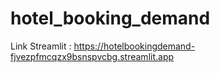 # hotel_booking_demand

Link Streamlit : https://hotelbookingdemand-fjvezpfmcqzx9bsnspvcbg.streamlit.app
